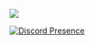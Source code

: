 ![](https://komarev.com/ghpvc/?username=densxd&color=dc143c)


[![Discord Presence](https://lanyard-profile-readme.vercel.app/api/291541770544742400
                            )](https://discord.com/users/291541770544742400)
